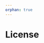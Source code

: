 ```yaml
---
orphan: true
---
```


# License

```{include} ../LICENSE

```
                                                           